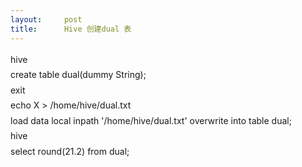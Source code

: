 ```yaml
---
layout:     post
title:      Hive 创建dual 表
---
```

<div id="article_content" class="article_content clearfix csdn-tracking-statistics" data-pid="blog" data-mod="popu_307" data-dsm="post">
								            <link rel="stylesheet" href="https://csdnimg.cn/release/phoenix/template/css/ck_htmledit_views-f76675cdea.css">
						<div class="htmledit_views" id="content_views">
                
<div style="line-height:1.75;font-size:14px;">hive</div>
<div style="line-height:1.75;font-size:14px;">create table dual(dummy String);</div>
<div style="line-height:1.75;font-size:14px;">exit</div>
<div style="line-height:1.75;font-size:14px;">echo X &gt; /home/hive/dual.txt</div>
<div style="line-height:1.75;font-size:14px;">load data local inpath '/home/hive/dual.txt' overwrite into table dual;</div>
<div style="line-height:1.75;font-size:14px;">hive</div>
<div style="line-height:1.75;font-size:14px;">select round(21.2) from dual;</div>
            </div>
                </div>